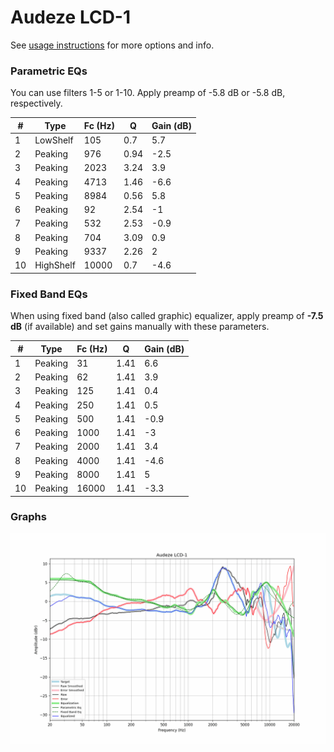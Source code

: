 # Audeze LCD-1
See [usage instructions](https://github.com/jaakkopasanen/AutoEq#usage) for more options and info.

### Parametric EQs
You can use filters 1-5 or 1-10. Apply preamp of -5.8 dB or -5.8 dB, respectively.

|   # | Type      |   Fc (Hz) |    Q |   Gain (dB) |
|-----|-----------|-----------|------|-------------|
|   1 | LowShelf  |       105 | 0.7  |         5.7 |
|   2 | Peaking   |       976 | 0.94 |        -2.5 |
|   3 | Peaking   |      2023 | 3.24 |         3.9 |
|   4 | Peaking   |      4713 | 1.46 |        -6.6 |
|   5 | Peaking   |      8984 | 0.56 |         5.8 |
|   6 | Peaking   |        92 | 2.54 |        -1   |
|   7 | Peaking   |       532 | 2.53 |        -0.9 |
|   8 | Peaking   |       704 | 3.09 |         0.9 |
|   9 | Peaking   |      9337 | 2.26 |         2   |
|  10 | HighShelf |     10000 | 0.7  |        -4.6 |

### Fixed Band EQs
When using fixed band (also called graphic) equalizer, apply preamp of **-7.5 dB** (if available) and set gains manually with these parameters.

|   # | Type    |   Fc (Hz) |    Q |   Gain (dB) |
|-----|---------|-----------|------|-------------|
|   1 | Peaking |        31 | 1.41 |         6.6 |
|   2 | Peaking |        62 | 1.41 |         3.9 |
|   3 | Peaking |       125 | 1.41 |         0.4 |
|   4 | Peaking |       250 | 1.41 |         0.5 |
|   5 | Peaking |       500 | 1.41 |        -0.9 |
|   6 | Peaking |      1000 | 1.41 |        -3   |
|   7 | Peaking |      2000 | 1.41 |         3.4 |
|   8 | Peaking |      4000 | 1.41 |        -4.6 |
|   9 | Peaking |      8000 | 1.41 |         5   |
|  10 | Peaking |     16000 | 1.41 |        -3.3 |

### Graphs
![](./Audeze%20LCD-1.png)
